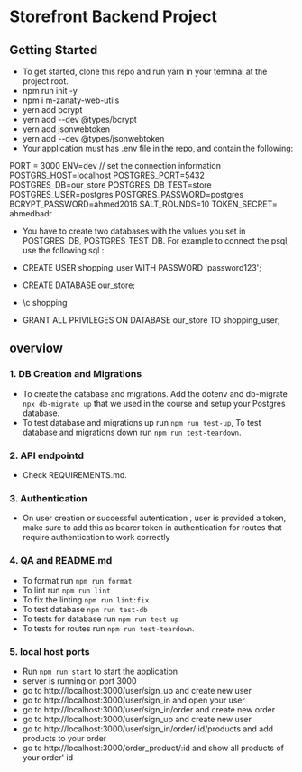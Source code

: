 # Storefront Backend Project

## Getting Started

- To get started, clone this repo and run yarn in your terminal at the project root.
- npm run init -y
- npm i m-zanaty-web-utils
- yern add bcrypt
- yern add --dev @types/bcrypt
- yern add jsonwebtoken
- yern add --dev @types/jsonwebtoken
- Your application must has .env file in the repo, and contain the following:

PORT = 3000
ENV=dev
// set the connection information
POSTGRS_HOST=localhost
POSTGRES_PORT=5432
POSTGRES_DB=our_store
POSTGRES_DB_TEST=store
POSTGRES_USER=postgres
POSTGRES_PASSWORD=postgres
BCRYPT_PASSWORD=ahmed2016
SALT_ROUNDS=10
TOKEN_SECRET= ahmedbadr

- You have to create two databases with the values you set in POSTGRES_DB, POSTGRES_TEST_DB. For example to connect the psql, use the following sql :

- CREATE USER shopping_user WITH PASSWORD 'password123';
- CREATE DATABASE our_store;
- \c shopping
- GRANT ALL PRIVILEGES ON DATABASE our_store TO shopping_user;

## overviow

### 1. DB Creation and Migrations

- To create the database and migrations. Add the dotenv and db-migrate `npx db-migrate up` that we used in the course and setup your Postgres database.
- To test database and migrations up run `npm run test-up`, To test database and migrations down run `npm run test-teardown`.

### 2. API endpointd

- Check REQUIREMENTS.md.

### 3. Authentication

- On user creation or successful autentication , user is provided a token, make sure to add this as bearer token in authentication for routes that require authentication to work correctly

### 4. QA and README.md

- To format run `npm run format`
- To lint run `npm run lint`
- To fix the linting `npm run lint:fix`
- To test database `npm run test-db`
- To tests for database run `npm run test-up`
- To tests for routes run `npm run test-teardown`.

### 5. local host ports

- Run `npm run start` to start the application
- server is running on port 3000
- go to http://localhost:3000/user/sign_up and create new user
- go to http://localhost:3000/user/sign_in and open your user
- go to http://localhost:3000/user/sign_in/order and create new order
- go to http://localhost:3000/user/sign_up and create new user
- go to http://localhost:3000/user/sign_in/order/:id/products and add products to your order
- go to http://localhost:3000/order_product/:id and show all products of your order' id
